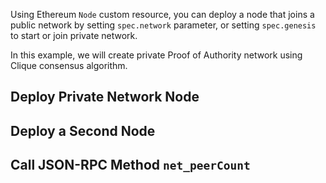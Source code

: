 Using Ethereum `Node` custom resource, you can deploy a node that joins a public network by setting `spec.network` parameter, or setting `spec.genesis` to start or join private network.

In this example, we will create private Proof of Authority network using Clique consensus algorithm.

## Deploy Private Network Node

## Deploy a Second Node

## Call JSON-RPC Method `net_peerCount`

